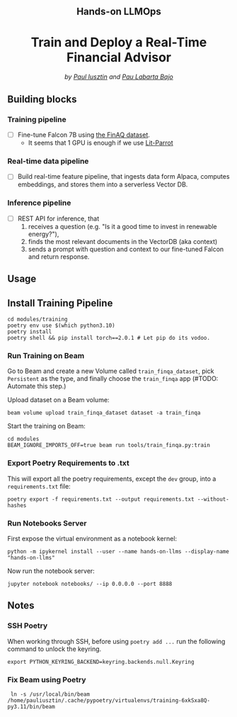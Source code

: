 <div align="center">
    <h2>Hands-on LLMOps</h2>
    <h1>Train and Deploy a Real-Time Financial Advisor</h1>
    <i>by <a href="https://github.com/iusztinpaul">Paul Iusztin</a> and <a href="https://github.com/Paulescu">Pau Labarta Bajo</a></i>
    <!-- <i><a href="https://www.comet.com/signup?utm_source=pau&utm_medium=partner&utm_content=github">CometML</a></i> + <i><a href="https://www.cerebrium.ai?utm_source=pau&utm_medium=partner&utm_content=github">Cerebrium</a></i> = 🚀 -->
</div>

## Building blocks

### Training pipeline
- [ ] Fine-tune Falcon 7B using [the FinAQ dataset](https://paperswithcode.com/dataset/finqa).
    - It seems that 1 GPU is enough if we use [Lit-Parrot](https://lightning.ai/pages/blog/falcon-a-guide-to-finetune-and-inference/)

### Real-time data pipeline
- [ ] Build real-time feature pipeline, that ingests data form Alpaca, computes embeddings, and stores them into a serverless Vector DB.

### Inference pipeline
- [ ] REST API for inference, that
    1. receives a question (e.g. "Is it a good time to invest in renewable energy?"),
    2. finds the most relevant documents in the VectorDB (aka context)
    3. sends a prompt with question and context to our fine-tuned Falcon and return response.

## Usage

## Install Training Pipeline

```shell
cd modules/training
poetry env use $(which python3.10) 
poetry install
poetry shell && pip install torch==2.0.1 # Let pip do its vodoo.
```

### Run Training on Beam
Go to Beam and create a new Volume called `train_finqa_dataset`, pick `Persistent` as the type, and finally choose the `train_finqa` app (#TODO: Automate this step.)

Upload dataset on a Beam volume:
```shell
beam volume upload train_finqa_dataset dataset -a train_finqa
```

Start the training on Beam:
```shell
cd modules
BEAM_IGNORE_IMPORTS_OFF=true beam run tools/train_finqa.py:train
```

### Export Poetry Requirements to .txt
This will export all the poetry requirements, except the `dev` group, into a `requirements.txt` file:
```shell
poetry export -f requirements.txt --output requirements.txt --without-hashes
```

### Run Notebooks Server
First expose the virtual environment as a notebook kernel:
```shell
python -m ipykernel install --user --name hands-on-llms --display-name "hands-on-llms"
```
Now run the notebook server:
```shell
jupyter notebook notebooks/ --ip 0.0.0.0 --port 8888
```

 ## Notes
 ### SSH Poetry
 When working through SSH, before using `poetry add ...` run the following command to unlock the keyring.
 ```shell
 export PYTHON_KEYRING_BACKEND=keyring.backends.null.Keyring
 ```

 ### Fix Beam using Poetry 
 ```shell
  ln -s /usr/local/bin/beam /home/pauliusztin/.cache/pypoetry/virtualenvs/training-6xkSxa8Q-py3.11/bin/beam
 ```
